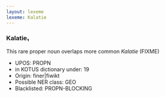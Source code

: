 ```yaml
---
layout: lexeme
lexeme: Kalatie
---
```


###  Kalatie₁

This rare proper noun overlaps more common *Kalatie* (FIXME)
* UPOS:  PROPN
* in KOTUS dictionary under:  19
* Origin:  finer|fiwikt
* Possible NER class:  GEO
* Blacklisted:  PROPN-BLOCKING

